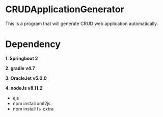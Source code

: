 # CRUDApplicationGenerator
This is a program that will generate CRUD web application automatically.

# Dependency
**1. Springboot 2**

**2. gradle v4.7**

**3. OracleJet v5.0.0**

**4. nodeJs v8.11.2**
- ejs
- npm install xml2js
- npm install fs-extra
